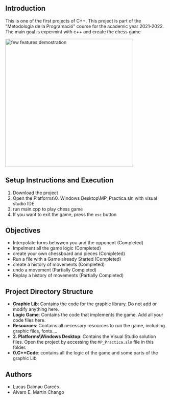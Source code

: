 ## Introduction
This is one of the first projects of C++. This project is part of the "Metodologia de la Programació" course for the academic year 2021-2022. The main goal is expermint with c++ and create the chess game

<img src="./project%20images/chess.gif" alt="few features demostration" width="400"/>

## Setup Instructions and Execution
1. Download the project
2. Open the Platforms\0. Windows Desktop\MP_Practica.sln with visual studio IDE
3. run main.cpp to play chess game
4. If you want to exit the game, press the `esc` button

## Objectives
- Interpolate turns betwwen you and the opponent (Completed)
- Impelment all the game logic (Completed)
- create your own chessboard and pieces (Completed)
- Run a file with a Game already Started (Completed)
- create a history of movements (Completed)
- undo a movement (Partially Completed)
- Replay a history of movements (Partially Completed)

## Project Directory Structure
- **Graphic Lib**: Contains the code for the graphic library. Do not add or modify anything here.
- **Logic Game**: Contains the code that implements the game. Add all your code files here.
- **Resources**: Contains all necessary resources to run the game, including graphic files, fonts....
- **2. Platforms\Windows Desktop**: Contains the Visual Studio solution files. Open the project by accessing the `MP_Practica.sln` file in this folder.
- **0.C++Code**: contains all the logic of the game and some parts of the graphic Lib


## Authors
- Lucas Dalmau Garcés
- Alvaro E. Martin Chango
